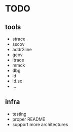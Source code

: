 # TODO

## tools

* strace
* sscov
* addr2line
* gcov
* ltrace
* mmck
* dbg
* ld
* ld.so
* ...

## infra

* testing
* proper README
* support more architectures
